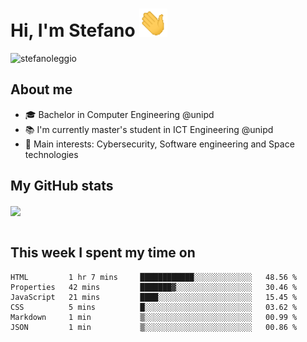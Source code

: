 # Hi, I'm Stefano <img src="https://raw.githubusercontent.com/stefanoleggio/stefanoleggio/main/images/wave.gif" width="45px">

<p align="left"> <img src="https://komarev.com/ghpvc/?username=stefanoleggio&label=Views&color=blue&style=plastic" alt="stefanoleggio" /></p>

## About me
- 🎓 Bachelor in Computer Engineering @unipd
- 📚 I'm currently master's student in ICT Engineering @unipd
- 🎯 Main interests: Cybersecurity, Software engineering and Space technologies


## My GitHub stats

<a href="https://github.com/anuraghazra/github-readme-stats" >
  <img align="center" src="https://github-readme-stats.vercel.app/api/top-langs/?username=stefanoleggio&langs_count=10&hide=jupyter%20notebook,html,blade&layout=compact&count_private=true&theme=swift" />
</a>
</br>
</br>

## This week I spent my time on


<!--START_SECTION:waka-->

```text
HTML         1 hr 7 mins     ████████████░░░░░░░░░░░░░   48.56 %
Properties   42 mins         ███████▓░░░░░░░░░░░░░░░░░   30.46 %
JavaScript   21 mins         ████░░░░░░░░░░░░░░░░░░░░░   15.45 %
CSS          5 mins          █░░░░░░░░░░░░░░░░░░░░░░░░   03.62 %
Markdown     1 min           ▒░░░░░░░░░░░░░░░░░░░░░░░░   00.99 %
JSON         1 min           ▒░░░░░░░░░░░░░░░░░░░░░░░░   00.86 %
```

<!--END_SECTION:waka-->

